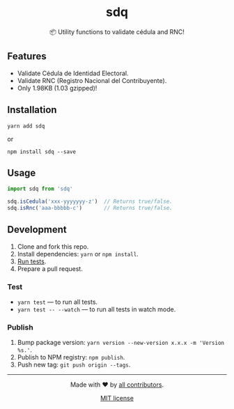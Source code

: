 <div align=center>

# sdq

📦  Utility functions to validate cédula and RNC!

</div>

## Features

  - Validate Cédula de Identidad Electoral.
  - Validate RNC (Registro Nacional del Contribuyente).
  - Only 1.98KB (1.03 gzipped)!

## Installation

```shell
yarn add sdq
```

or

```shell
npm install sdq --save
```

## Usage

```js
import sdq from 'sdq'

sdq.isCedula('xxx-yyyyyyy-z')  // Returns true/false.
sdq.isRnc('aaa-bbbbb-c')       // Returns true/false.
```

## Development

  1. Clone and fork this repo.
  2. Install dependencies: `yarn` or `npm install`.
  3. [Run tests](#tests).
  4. Prepare a pull request.

### Test

  - `yarn test` — to run all tests.
  - `yarn test -- --watch` — to run all tests in watch mode.

### Publish

  1. Bump package version: `yarn version --new-version x.x.x -m 'Version %s.'`.
  2. Publish to NPM registry: `npm publish`.
  3. Push new tag: `git push origin --tags`.

---

<div align=center>

Made with :heart: by [all contributors](https://github.com/rmariuzzo/react-input-handler/graphs/contributors).

[MIT license](LICENSE)

</div>
